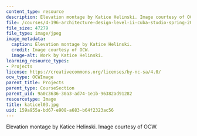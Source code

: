```yaml
---
content_type: resource
description: Elevation montage by Katice Helinski. Image courtesy of OCW.
file: /courses/4-196-architecture-design-level-ii-cuba-studio-spring-2004/159a955abd67e908a683b64f2323ac56_katicel03.jpg
file_size: 47279
file_type: image/jpeg
image_metadata:
  caption: Elevation montage by Katice Helinski.
  credit: Image courtesy of OCW.
  image-alt: Work by Katice Helinski.
learning_resource_types:
- Projects
license: https://creativecommons.org/licenses/by-nc-sa/4.0/
ocw_type: OCWImage
parent_title: Projects
parent_type: CourseSection
parent_uid: 9a0c3636-30a3-ad74-1e1b-96382ad91282
resourcetype: Image
title: katicel03.jpg
uid: 159a955a-bd67-e908-a683-b64f2323ac56
---
```

Elevation montage by Katice Helinski. Image courtesy of OCW.